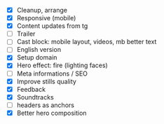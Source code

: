* [x] Cleanup, arrange
* [x] Responsive (mobile)
* [x] Content updates from tg
* [ ] Trailer
* [ ] Cast block: mobile layout, videos, mb better text
* [ ] English version
* [x] Setup domain
* [x] Hero effect: fire (lighting faces)
* [ ] Meta informations / SEO
* [x] Improve stills quality
* [x] Feedback
* [x] Soundtracks
* [ ] headers as anchors
* [x] Better hero composition
